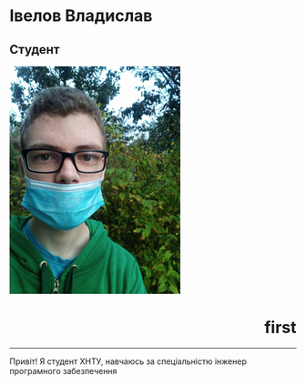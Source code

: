 # Івелов Владислав
## Студент
<div><img src="face.jpg" alt="face" height="400" weight="200"/><div align="right"><h1>first</h1></div></div>

***

Привіт! Я студент ХНТУ, навчаюсь за спеціальністю інженер програмного забезпечення
